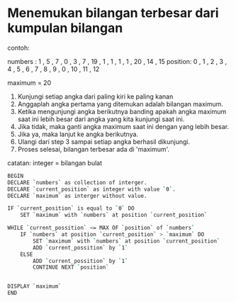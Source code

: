 # Menemukan bilangan terbesar dari kumpulan bilangan

contoh:

numbers : 1 , 5 , 7 , 0 , 3 , 7 , 19 , 1 , 1 , 1 , 1 , 20 , 14 , 15
position: 0 , 1 , 2 , 3 , 4 , 5 , 6 , 7 , 8 , 9 , 0 , 10 , 11 , 12

maximum = 20

1. Kunjungi setiap angka dari paling kiri ke paling kanan
2. Anggaplah angka pertama yang ditemukan adalah bilangan maximum.
3. Ketika mengunjungi angka berikutnya banding apakah angka maximum saat ini
   lebih besar dari angka yang kita kunjungi saat ini.
4. Jika tidak, maka ganti angka maximum saat ini dengan yang lebih besar.
5. Jika ya, maka lanjut ke angka berikutnya.
6. Ulangi dari step 3 sampai setiap angka berhasil dikunjungi.
7. Proses selesai, bilangan terbesar ada di 'maximum'.

catatan: integer = bilangan bulat

```bash
BEGIN
DECLARE `numbers` as collection of interger.
DECLARE `current_position` as integer with value `0`.
DECLARE `maximum` as interger without value.

IF `current_position` is equal to `0` DO
    SET `maximum` with `numbers` at position `current_position`

WHILE `current_possition` <= MAX OF `position` of `numbers`
    IF `numbers` at position `current_position` > `maximum` DO
        SET `maximum` with `numbers` at position `current_position`
        ADD `current_possition` by `1`
    ELSE
        ADD `current_possition` by `1`
        CONTINUE NEXT `position`


DISPLAY `maximum`
END
```
